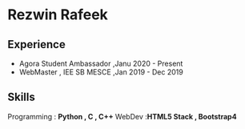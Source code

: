 # Rezwin Rafeek

## Experience
* Agora Student Ambassador ,Janu 2020 - Present
* WebMaster , IEE SB MESCE ,Jan 2019 - Dec 2019

## Skills
 Programming : **Python , C , C++**
 WebDev :**HTML5 Stack , Bootstrap4**
 

